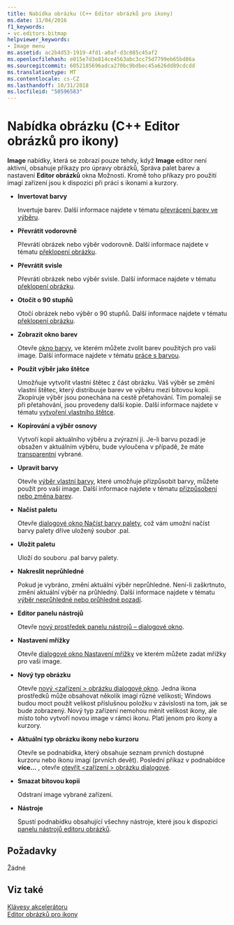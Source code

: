 ```yaml
---
title: Nabídka obrázku (C++ Editor obrázků pro ikony)
ms.date: 11/04/2016
f1_keywords:
- vc.editors.bitmap
helpviewer_keywords:
- Image menu
ms.assetid: ac2b4d53-1919-4fd1-a0af-d3c085c45af2
ms.openlocfilehash: e015e7d3e814ce4563abc3cc75d7799eb65bd86a
ms.sourcegitcommit: 6052185696adca270bc9bdbec45a626dd89cdcdd
ms.translationtype: MT
ms.contentlocale: cs-CZ
ms.lasthandoff: 10/31/2018
ms.locfileid: "50596583"
---
```

# <a name="image-menu-c-image-editor-for-icons"></a>Nabídka obrázku (C++ Editor obrázků pro ikony)

**Image** nabídky, která se zobrazí pouze tehdy, když **Image** editor není aktivní, obsahuje příkazy pro úpravy obrázků, Správa palet barev a nastavení **Editor obrázků** okna Možnosti. Kromě toho příkazy pro použití imagí zařízení jsou k dispozici při práci s ikonami a kurzory.

- **Invertovat barvy**

   Invertuje barev. Další informace najdete v tématu [převrácení barev ve výběru](../windows/inverting-the-colors-in-a-selection-image-editor-for-icons.md).

- **Převrátit vodorovně**

   Převrátí obrázek nebo výběr vodorovně. Další informace najdete v tématu [překlopení obrázku](../windows/flipping-an-image-image-editor-for-icons.md).

- **Převrátit svisle**

   Převrátí obrázek nebo výběr svisle. Další informace najdete v tématu [překlopení obrázku](../windows/flipping-an-image-image-editor-for-icons.md).

- **Otočit o 90 stupňů**

   Otočí obrázek nebo výběr o 90 stupňů. Další informace najdete v tématu [překlopení obrázku](../windows/flipping-an-image-image-editor-for-icons.md).

- **Zobrazit okno barev**

   Otevře [okno barvy](../windows/colors-window-image-editor-for-icons.md), ve kterém můžete zvolit barev použitých pro vaši image. Další informace najdete v tématu [práce s barvou](../windows/working-with-color-image-editor-for-icons.md).

- **Použít výběr jako štětce**

   Umožňuje vytvořit vlastní štětec z část obrázku. Váš výběr se změní vlastní štětec, který distribuuje barev ve výběru mezi bitovou kopii. Zkopíruje výběr jsou ponechána na cestě přetahování. Tím pomaleji se při přetahování, jsou provedeny další kopie. Další informace najdete v tématu [vytvoření vlastního štětce](../windows/creating-a-custom-brush-image-editor-for-icons.md).

- **Kopírování a výběr osnovy**

   Vytvoří kopii aktuálního výběru a zvýrazní ji. Je-li barvu pozadí je obsažen v aktuálním výběru, bude vyloučena v případě, že máte [transparentní](../windows/choosing-a-transparent-or-opaque-background-image-editor-for-icons.md) vybrané.

- **Upravit barvy**

   Otevře [výběr vlastní barvy](../windows/custom-color-selector-dialog-box-image-editor-for-icons.md), které umožňuje přizpůsobit barvy, můžete použít pro vaši image. Další informace najdete v tématu [přizpůsobení nebo změna barev](../windows/customizing-or-changing-colors-image-editor-for-icons.md).

- **Načíst paletu**

   Otevře [dialogové okno Načíst barvy palety](../windows/load-palette-colors-dialog-box-image-editor-for-icons.md), což vám umožní načíst barvy palety dříve uložený soubor .pal.

- **Uložit paletu**

   Uloží do souboru .pal barvy palety.

- **Nakreslit neprůhledné**

   Pokud je vybráno, změní aktuální výběr neprůhledné. Není-li zaškrtnuto, změní aktuální výběr na průhledný. Další informace najdete v tématu [výběr neprůhledné nebo průhledné pozadí](../windows/choosing-a-transparent-or-opaque-background-image-editor-for-icons.md).

- **Editor panelu nástrojů**

   Otevře [nový prostředek panelu nástrojů – dialogové okno](../windows/new-toolbar-resource-dialog-box.md).

- **Nastavení mřížky**

   Otevře [dialogové okno Nastavení mřížky](../windows/grid-settings-dialog-box-image-editor-for-icons.md) ve kterém můžete zadat mřížky pro vaši image.

- **Nový typ obrázku**

   Otevře [nový \<zařízení > obrázku dialogové okno](../windows/new-device-image-type-dialog-box-image-editor-for-icons.md). Jedna ikona prostředků může obsahovat několik imagí různé velikosti; Windows budou moct použít velikost příslušnou položku v závislosti na tom, jak se bude zobrazený. Nový typ zařízení nemohou měnit velikost ikony, ale místo toho vytvoří novou image v rámci ikonu. Platí jenom pro ikony a kurzory.

- **Aktuální typ obrázku ikony nebo kurzoru**

   Otevře se podnabídka, který obsahuje seznam prvních dostupné kurzoru nebo ikonu imagí (prvních devět). Poslední příkaz v podnabídce **více...** , otevře [otevřít \<zařízení > obrázku dialogové](../windows/open-device-image-dialog-box-image-editor-for-icons.md).

- **Smazat bitovou kopii**

   Odstraní image vybrané zařízení.

- **Nástroje**

   Spustí podnabídku obsahující všechny nástroje, které jsou k dispozici [panelu nástrojů editoru obrázků](../windows/toolbar-image-editor-for-icons.md).

## <a name="requirements"></a>Požadavky

Žádné

## <a name="see-also"></a>Viz také

[Klávesy akcelerátoru](../windows/accelerator-keys-image-editor-for-icons.md)<br/>
[Editor obrázků pro ikony](../windows/image-editor-for-icons.md)